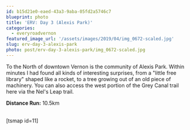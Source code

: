 ```yaml
---
id: b15d21e0-eaed-43a3-9aba-05fd2a5746c7
blueprint: photo
title: 'ERV: Day 3 (Alexis Park)'
categories:
  - everyroadvernon
featured_image_url: '/assets/images/2019/04/img_0672-scaled.jpg'
slug: erv-day-3-alexis-park
photo: post/erv-day-3-alexis-park/img_0672-scaled.jpg
---
```

<p><!-- wp:paragraph --></p>
<p>To the North of downtown Vernon is the community of Alexis Park. Within minutes I had found all kinds of interesting surprises, from a "little free library" shaped like a rocket, to a tree growing out of an old piece of machinery. You can also access the west portion of the Grey Canal trail here via the Nel's Leap trail.</p>
<p><!-- /wp:paragraph --></p>
<p><!-- wp:paragraph --></p>
<p><strong>Distance Run:</strong> 10.5km</p>
<p><!-- /wp:paragraph --></p>
<p><!-- wp:shortcode --><br />
[tsmap id=11]<br />
<!-- /wp:shortcode --></p>
<p><!-- wp:image {"id":352} --></p>
<figure class="wp-block-image"><img src="/assets/images/2019/04/img_0672-1024x768.jpg" alt="" class="wp-image-352"/></figure>
<p><!-- /wp:image --></p>
<p><!-- wp:image {"id":348} --></p>
<figure class="wp-block-image"><img src="/assets/images/2019/04/img_0671-1024x768.jpg" alt="" class="wp-image-348"/></figure>
<p><!-- /wp:image --></p>
<p><!-- wp:image {"id":347} --></p>
<figure class="wp-block-image"><img src="/assets/images/2019/04/img_0673-1024x768.jpg" alt="" class="wp-image-347"/></figure>
<p><!-- /wp:image --></p>
<p><!-- wp:image {"id":346} --></p>
<figure class="wp-block-image"><img src="/assets/images/2019/04/img_0661-1024x768.jpg" alt="" class="wp-image-346"/></figure>
<p><!-- /wp:image --></p>
<p><!-- wp:image {"id":345} --></p>
<figure class="wp-block-image"><img src="/assets/images/2019/04/img_0668-1024x768.jpg" alt="" class="wp-image-345"/></figure>
<p><!-- /wp:image --></p>
<p><!-- wp:image {"id":344} --></p>
<figure class="wp-block-image"><img src="/assets/images/2019/04/img_0674-1024x768.jpg" alt="" class="wp-image-344"/></figure>
<p><!-- /wp:image --></p>
<p><!-- wp:image {"id":342} --></p>
<figure class="wp-block-image"><img src="/assets/images/2019/04/img_0677-1024x768.jpg" alt="" class="wp-image-342"/></figure>
<p><!-- /wp:image --></p>
